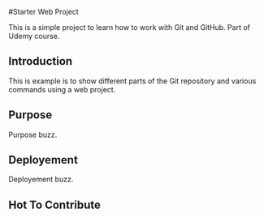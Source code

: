#Starter Web Project 

This is a simple project to learn how to work with Git and GitHub. Part of Udemy course. 

## Introduction

This is example is to show different parts of the Git repository and various commands using a web project.

## Purpose

Purpose buzz.

## Deployement

Deployement buzz. 

## Hot To Contribute
